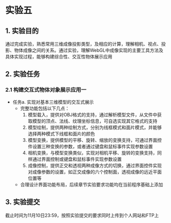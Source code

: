 # 实验五

## 1. 实验目的
通过完成实验，熟悉常用三维成像投影类型，及相应的计算，理解相机、视点、投影、物体成像之间的关系。通过实验，理解WebGL中成像实现的主要工具方法及具体实现过程，能够构建综合性、交互性物体展示应用

## 2. 实验任务
### 2.1 构建交互式物体对象展示应用一
* 任务a. 实现对基本三维模型的交互式展示
  * 完整功能包括以下几点：
    1. 模型载入，提供对OBJ格式的支持，通过解析模型文件，从文件中获取模型的顶点、法线、纹理坐标信息，可自选实现其它格式的支持
    2. 模型绘制，提供两种绘制方式，分别为线框模式和面片模式，并能够选择两种模式下线框和面片的颜色
    3. 模型变换，提供模型的平移、旋转、缩放的变换支持，可通过界面控件设置三种变换的参数，或者通过键盘和鼠标事件实现参数设置
    4. 相机变换，与模型变换类似，实现对相机平移、旋转的变换支持，同样通过界面控制或键盘和鼠标事件实现参数设置
    5. 成像控制，提供正交和透视两种成像方式的切换，通过界面控件实现对成像参数的设置，如正交成像的六个控制面，透视成像的远近平面位置等
  * 合理设计界面功能布局，后续章节实验要求功能均在当前程序基础上添加

## 3. 实验提交
截止时间为11月10日23:59，按照实验提交的要求同时上传到个人网站和FTP上


